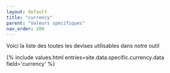 ```yaml
---
layout: default
title: "currency"
parent: "Valeurs spécifiques"
nav_order: 200
---
```


Voici la liste des toutes les devises utilisables dans notre outil

{% include values.html entries=site.data.specific.currency.data field='currency' %}
